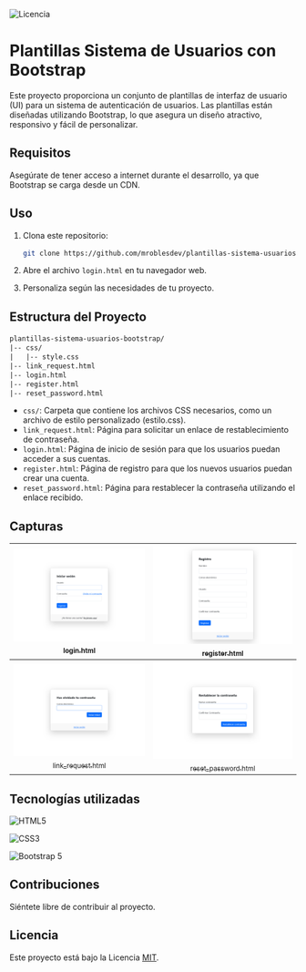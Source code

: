 ![Licencia](https://img.shields.io/github/license/CodigosdeProgramacion/plantilla-crud-bootstrap)

# Plantillas Sistema de Usuarios con Bootstrap

Este proyecto proporciona un conjunto de plantillas de interfaz de usuario (UI) para un sistema de autenticación de usuarios. Las plantillas están diseñadas utilizando Bootstrap, lo que asegura un diseño atractivo, responsivo y fácil de personalizar.

## Requisitos

Asegúrate de tener acceso a internet durante el desarrollo, ya que Bootstrap se carga desde un CDN.

## Uso

1. Clona este repositorio:

    ```bash
    git clone https://github.com/mroblesdev/plantillas-sistema-usuarios-bootstrap.git
    ```

2. Abre el archivo `login.html` en tu navegador web.

3. Personaliza según las necesidades de tu proyecto.

## Estructura del Proyecto

```
plantillas-sistema-usuarios-bootstrap/
|-- css/
|   |-- style.css
|-- link_request.html
|-- login.html
|-- register.html
|-- reset_password.html
```

- `css/`: Carpeta que contiene los archivos CSS necesarios, como un archivo de estilo personalizado (estilo.css).
- `link_request.html`: Página para solicitar un enlace de restablecimiento de contraseña.
- `login.html`: Página de inicio de sesión para que los usuarios puedan acceder a sus cuentas.
- `register.html`: Página de registro para que los nuevos usuarios puedan crear una cuenta.
- `reset_password.html`:  Página para restablecer la contraseña utilizando el enlace recibido.

## Capturas

| [<img src="images/login.png" width=500><br><sub>login.html</sub>](login.html) |  [<img src="images/register.png" width=500><br><sub>register.html</sub>](register.html) |
| :---: | :---: |
| [<img src="images/link_request.png" width=500><br><sub>link_request.html</sub>](link_request.html) |  [<img src="images/reset_password.png" width=500><br><sub>reset_password.html</sub>](reset_password.html) |


## Tecnologías utilizadas

![HTML5](https://img.shields.io/badge/HTML5-E34F26?style=for-the-badge&logo=html5&logoColor=white)

![CSS3](https://img.shields.io/badge/CSS3-1572B6?style=for-the-badge&logo=css3&logoColor=white)


![Bootstrap 5](https://img.shields.io/badge/Bootstrap-563D7C?style=for-the-badge&logo=bootstrap&logoColor=white)

## Contribuciones

Siéntete libre de contribuir al proyecto.

## Licencia

Este proyecto está bajo la Licencia [MIT](LICENSE).